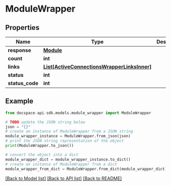 # ModuleWrapper

## Properties

Name | Type | Description | Notes
------------ | ------------- | ------------- | -------------
**response** | [**Module**](Module.md) |  | [optional] 
**count** | **int** |  | [optional] 
**links** | [**List[ActiveConnectionsWrapperLinksInner]**](ActiveConnectionsWrapperLinksInner.md) |  | [optional] 
**status** | **int** |  | [optional] 
**status_code** | **int** |  | [optional] 

## Example

```python
from docspace-api-sdk.models.module_wrapper import ModuleWrapper

# TODO update the JSON string below
json = "{}"
# create an instance of ModuleWrapper from a JSON string
module_wrapper_instance = ModuleWrapper.from_json(json)
# print the JSON string representation of the object
print(ModuleWrapper.to_json())

# convert the object into a dict
module_wrapper_dict = module_wrapper_instance.to_dict()
# create an instance of ModuleWrapper from a dict
module_wrapper_from_dict = ModuleWrapper.from_dict(module_wrapper_dict)
```
[[Back to Model list]](../README.md#documentation-for-models) [[Back to API list]](../README.md#documentation-for-api-endpoints) [[Back to README]](../README.md)


